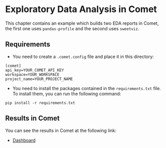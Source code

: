 # Exploratory Data Analysis in Comet

This chapter contains an example which builds two EDA reports in Comet, 
the first one uses `pandas-profile` and the second uses `sweetviz`.

## Requirements
* You need to create a `.comet.config` file and place it in this directory:
```
[comet]
api_key=YOUR_COMET_API_KEY
workspace=YOUR_WORKSPACE
project_name=YOUR_PROJECT_NAME
```
* You need to install the packages contained in the `requirements.txt` file. To install them, you can run the following command:

```
pip install -r requirements.txt
```

## Results in Comet
You can see the results in Comet at the following link:
* [Dashboard](https://www.comet.ml/packt/pandas-profiling)
